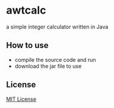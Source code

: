 # awtcalc

a simple integer calculator written in Java

## How to use

* compile the source code and run
* download the jar file to use

## License

[MIT License](http://www.opensource.org/licenses/mit-license.php)

